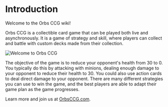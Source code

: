 # Introduction

Welcome to the Orbs CCG wiki!

Orbs CCG is a collectible card game that can be played both live and asynchronously. It is a game of strategy and skill,
where players can collect and battle with custom decks made from their collection.

![Welcome to Orbs CCG](https://s3.amazonaws.com/assets1.orbsccg.com/prod/cards/art/44X.jpg)

The objective of the game is to reduce your opponent's health from 30 to 0. You typically do this by attacking with 
minions, dealing enough damage to your opponent to reduce their health to 30. You could also use action cards to deal 
direct damage to your opponent. There are many different strategies you can use to win the game, and the best players
are able to adapt their game plan as the game progresses.

Learn more and join us at [OrbsCCG.com](https://orbsccg.com/).
